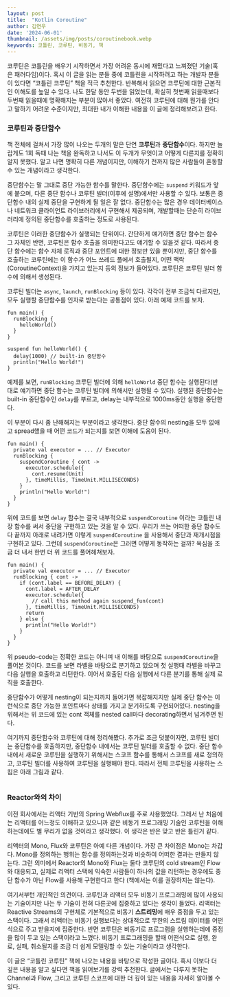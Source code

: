 ```yaml
---
layout: post
title:  "Kotlin Coroutine"
author: 김연우
date: '2024-06-01'
thumbnail: /assets/img/posts/coroutinebook.webp
keywords: 코틀린, 코루틴, 비동기, 책
---
```


코루틴은 코틀린을 배우기 시작하면서 가장 어려운 동시에 재밌다고 느껴졌던 기술(혹은 패러다임)이다. 혹시 이 글을 읽는 분들 중에 코틀린을 시작하려고 하는 개발자 분들이 있다면 “코틀린 코루틴” 책을 적극 추천한다. 반복해서 읽으면 코루틴에 대한 근본적인 이해도를 높일 수 있다. 나도 한달 동안 두번을 읽었는데, 확실히 첫번째 읽을때보다 두번째 읽을때에 명확해지는 부분이 많아서 좋았다. 여전히 코루틴에 대해 뭔가를 안다고 말하기 어려운 수준이지만, 최대한 내가 이해한 내용을 이 글에 정리해보려고 한다.

### 코루틴과 중단함수
책 전체에 걸쳐서 가장 많이 나오는 두개의 말은 단연 **코루틴**과 **중단함수**이다. 하지만 놀랍게도 1회 독때 나는 책을 완독하고 나서도 이 두개가 무엇이고 어떻게 다른지를 정확히 알지 못했다. 알고 나면 명확히 다른 개념이지만, 이해하기 전까지 많은 사람들이 혼동할 수 있는 개념이라고 생각한다.

중단함수는 말 그대로 중단 가능한 함수를 말한다. 중단함수에는 `suspend` 키워드가 앞에 붙으며, 다른 중단 함수나 코루틴 빌더(이후에 설명)에서만 사용할 수 있다. 보통은 중단함수 내의 실제 중단을 구현하게 될 일은 잘 없다. 중단함수는 많은 경우 데이터베이스나 네트워크 클라이언트 라이브러리에서 구현해서 제공되며, 개발할때는 단순히 라이브러리에 정의된 중단함수를 호출하는 정도로 사용된다.

코루틴은 이러한 중단함수가 실행되는 단위이다. 간단하게 얘기하면 중단 함수는 함수 그 자체인 반면, 코루틴은 함수 호출을 의미한다고도 얘기할 수 있을것 같다. 따라서 중단 함수에는 함수 자체 로직과 중단 포인트에 대한 정보만 있을 뿐이지만, 중단 함수를 호출하는 코루틴에는 이 함수가 어느 쓰레드 풀에서 호출될지, 어떤 맥락(CoroutineContext)을 가지고 있는지 등의 정보가 들어있다. 코루틴은 코루틴 빌더 함수에 의해서 생성된다.

코루틴 빌더는  `async`, `launch`, `runBlocking` 등이 있다. 각각이 전부 조금씩 다르지만, 모두 실행할 중단함수를 인자로 받는다는 공통점이 있다. 아래 예제 코드를 보자.

```
fun main() {
  runBlocking {
    helloWorld()
  }
}

suspend fun helloWorld() {
  delay(1000) // built-in 중단함수
  println("Hello World!")
}
```

예제를 보면, `runBlocking` 코루틴 빌더에 의해 `helloWorld` 중단 함수는 실행된다(반대로 얘기하면 중단 함수는 코루틴 빌더에 의해서만 실행될 수 있다). 실행된 중단함수는 built-in 중단함수인 `delay`를 부르고, delay는 내부적으로 1000ms동안 실행을 중단한다.

이 부분이 다시 좀 난해해지는 부분이라고 생각한다. 중단 함수의 nesting을 모두 없애고 spread했을 때 어떤 코드가 되는지를 보면 이해에 도움이 된다.

```
fun main() {
  private val executor = ... // Executor
  runBlocking {
    suspendCoroutine { cont ->
      executor.schedule({
        cont.resume(Unit)
      }, timeMillis, TimeUnit.MILLISECONDS)
    }
    println("Hello World!")
  }
}
```

위에 코드를 보면 `delay` 함수는 결국 내부적으로 `suspendCoroutine` 이라는 코틀린 내장 함수를 써서 중단을 구현하고 있는 것을 알 수 있다. 우리가 쓰는 어떠한 중단 함수도 다 끝까지 아래로 내려가면 이렇게 `suspendCoroutine` 을 사용해서 중단과 재개시점을 구현하고 있다. 그런데 `suspendCoroutine`은 그러면 어떻게 동작하는 걸까? 욕심을 조금 더 내서 한번 더 위 코드를 풀어헤쳐보자.

```
fun main() {
  private val executor = ... // Executor
  runBlocking { cont ->
    if (cont.label == BEFORE_DELAY) {
      cont.label = AFTER_DELAY
      executor.schedule({
        // call this method again suspend_fun(cont)
      }, timeMillis, TimeUnit.MILLISECONDS)
      return
    } else {
      println("Hello World!")
    }
  }
}
```

위 pseudo-code는 정확한 코드는 아니며 내 이해를 바탕으로 `suspendCoroutine`을 풀어본 것이다. 코드를 보면 라벨을 바탕으로 분기하고 있으며 첫 실행때 라벨을 바꾸고 다음 실행을 호출하고 리턴한다. 이어서 호출된 다음 실행에서 다른 분기를 통해 실제 로직을 호출한다.

중단함수가 어떻게 nesting이 되는지까지 들어가면 복잡해지지만 실제 중단 함수는 이런식으로 중단 가능한 포인트마다 상태를 가지고 분기하도록 구현되어있다. nesting을 위해서는 위 코드에 있는 cont 객체를 nested call마다 decorating하면서 넘겨주면 된다.

여기까지 중단함수와 코루틴에 대해 정리해봤다. 추가로 조금 덧붙이자면, 코루틴 빌더는 중단함수를 호출하지만, 중단함수 내에서는 코루틴 빌더를 호출할 수 없다. 중단 함수 내에서 새로운 코루틴을 실행하기 위해서는 스코프 함수를 통해서 스코프를 새로 정의하고, 코루틴 빌더를 사용하여 코루틴을 실행해야 한다. 따라서 전체 코루틴을 사용하는 스킴은 아래 그림과 같다.

<img src="{{ site.url }}{{ site.baseurl }}/assets/images/coroutine.png" alt="">

### Reactor와의 차이
이전 회사에서는 리액터 기반의 Spring Webflux를 주로 사용했었다. 그래서 난 처음에는 리액터를 어느정도 이해하고 있으니까 같은 비동기 프로그래밍 기술인 코루틴을 이해하는데에도 별 무리가 없을 것이라고 생각했다. 이 생각은 반은 맞고 반은 틀린거 같다.

리액터의 Mono, Flux와 코루틴은 아예 다른 개념이다. 가장 큰 차이점은 Mono는 차갑다. Mono를 정의하는 행위는 함수를 정의하는것과 비슷하여 어떠한 결과는 만들지 않는다. 그런 의미에서 Reactor의 Mono와 Flux는 둘다 코루틴의 cold stream인 Flow와 대응되고, 실제로 리액터 스택에 익숙한 사람들이 하나의 값을 리턴하는 경우에도 중단 함수가 아닌 Flow를 사용해 구현한다고 한다 (책에서는 이를 권장하지는 않는다).

여기서부턴 개인적인 의견이다. 코루틴과 리액터 모두 비동기 프로그래밍에 많이 사용되는 기술이지만 나는 두 기술이 전혀 다른곳에 집중하고 있다는 생각이 들었다. 리액터는 Reactive Streams의 구현체로 기본적으로 비동기 **스트리밍**에 매우 중점을 두고 있는 스택이다. 그래서 리액터는 비동기 실행보다는 상대적으로 무한의 스트림 데이터를 어떤식으로 주고 받을지에 집중한다. 반면 코루틴은 비동기로 프로그램을 실행하는데에 중점을 많이 두고 있는 스택이라고 느꼈다. 비동기 프로그래밍을 할때 어떤식으로 실행, 완료, 실패, 취소될지를 조금 더 쉽게 모델링할 수 있는 기술이라고 생각한다.

이 글은 “코틀린 코루틴” 책에 나오는 내용을 바탕으로 작성한 글이다. 혹시 이보다 더 깊은 내용을 알고 싶다면 책을 읽어보기를 강력 추천한다. 글에서는 다루지 못하는 Channel과 Flow, 그리고 코루틴 스코프에 대한 더 깊이 있는 내용을 자세히 알아볼 수 있다.


